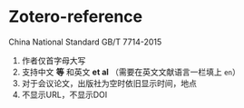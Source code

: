 # Zotero-reference
China National Standard GB/T 7714-2015
1. 作者仅首字母大写
2. 支持中文 **等** 和英文 **et al** （需要在英文文献语言一栏填上 `en`）
3. 对于会议论文，出版社为空时依旧显示时间，地点
4. 不显示URL，不显示DOI
